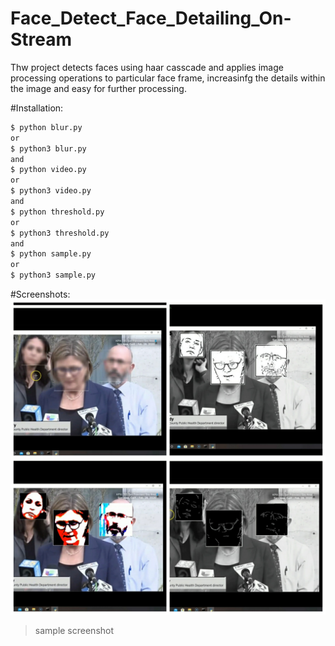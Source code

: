 # Face_Detect_Face_Detailing_On-Stream
Thw project detects faces using haar casscade and applies image processing operations to particular face frame, increasinfg the details within the image and easy for further processing.

#Installation:
```sh
$ python blur.py
or
$ python3 blur.py
and
$ python video.py
or
$ python3 video.py
and
$ python threshold.py
or
$ python3 threshold.py
and
$ python sample.py
or
$ python3 sample.py
```
#Screenshots:
![](https://github.com/vanu98/Face_Detect_Face_Detailing_On-Stream/blob/master/Face_detect_face_detail_processing/Output/screenshot.jpg)
>sample screenshot
